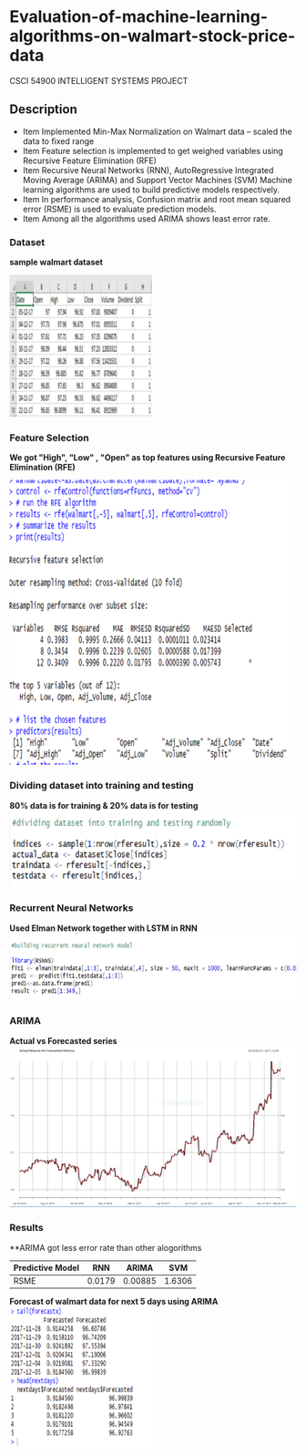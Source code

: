 # Evaluation-of-machine-learning-algorithms-on-walmart-stock-price-data
CSCI 54900 INTELLIGENT SYSTEMS PROJECT

## Description

* Item Implemented Min-Max Normalization on Walmart data – scaled the data to fixed range
* Item Feature selection is implemented to get weighed variables using Recursive Feature Elimination (RFE)
* Item Recursive Neural Networks (RNN), AutoRegressive Integrated Moving Average (ARIMA) and Support Vector Machines (SVM) Machine learning algorithms are used to build predictive models respectively.
* Item In performance analysis, Confusion matrix and root mean squared error (RSME) is used to evaluate prediction models.
* Item Among all the algorithms used ARIMA shows least error rate.

### Dataset

**sample walmart dataset**

<img src="https://github.com/Premchand95/Evaluation-of-machine-learning-algorithms-on-walmart-stock-price-data/blob/master/reports%20%26%20results/img/Picture1.png" height="250" width="250">


### Feature Selection
**We got "High", "Low" , "Open" as top features using Recursive Feature Elimination (RFE)**

<img src="https://github.com/Premchand95/Evaluation-of-machine-learning-algorithms-on-walmart-stock-price-data/blob/master/reports%20%26%20results/img/Picture2.png" height="500" width="500">

### Dividing dataset into training and testing
**80% data is for training & 20% data is for testing**
<img src="https://github.com/Premchand95/Evaluation-of-machine-learning-algorithms-on-walmart-stock-price-data/blob/master/reports%20%26%20results/img/trainAndtest.png">

### Recurrent Neural Networks
**Used Elman Network together with LSTM in RNN**
<img src="https://github.com/Premchand95/Evaluation-of-machine-learning-algorithms-on-walmart-stock-price-data/blob/master/reports%20%26%20results/img/Picture3.png">

### ARIMA
**Actual vs Forecasted series**
<img src="https://github.com/Premchand95/Evaluation-of-machine-learning-algorithms-on-walmart-stock-price-data/blob/master/reports%20%26%20results/img/Picture6.png">

### Results
**ARIMA got less error rate than other alogorithms

Predictive Model | RNN | ARIMA | SVM
------------ | ------------- | ------------- | -------------
RSME | 0.0179 | 0.00885 | 1.6306

 **Forecast of walmart data for next 5 days using ARIMA**
<img src="https://github.com/Premchand95/Evaluation-of-machine-learning-algorithms-on-walmart-stock-price-data/blob/master/reports%20%26%20results/img/Picture10.png" height="250" width="250">


